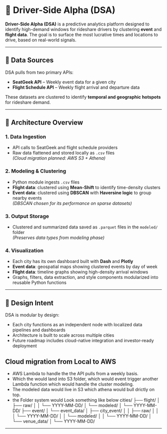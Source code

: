 # 🚗 Driver-Side Alpha (DSA)

**Driver-Side Alpha (DSA)** is a predictive analytics platform designed to identify high-demand windows for rideshare drivers by clustering **event** and **flight data**. The goal is to surface the most lucrative times and locations to drive, based on real-world signals.

---

## 📡 Data Sources

DSA pulls from two primary APIs:

- **SeatGeek API** – Weekly event data for a given city  
- **Flight Schedule API** – Weekly flight arrival and departure data

These datasets are clustered to identify **temporal and geographic hotspots** for rideshare demand.

---

## 🧱 Architecture Overview

### 1. Data Ingestion
- API calls to SeatGeek and flight schedule providers
- Raw data flattened and stored locally as `.csv` files  
  *(Cloud migration planned: AWS S3 + Athena)*

### 2. Modeling & Clustering
- Python module ingests `.csv` files
- **Flight data**: clustered using **Mean-Shift** to identify time-density clusters  
- **Event data**: clustered using **DBSCAN** with **Haversine logic** to group nearby events  
  *(DBSCAN chosen for its performance on sparse datasets)*

### 3. Output Storage
- Clustered and summarized data saved as `.parquet` files in the `modeled/` folder  
  *(Preserves data types from modeling phase)*

### 4. Visualization
- Each city has its own dashboard built with **Dash** and **Plotly**
- **Event data**: geospatial maps showing clustered events by day of week  
- **Flight data**: timeline graphs showing high-density arrival windows  
- Graphs, filters, data extraction, and style components modularized into reusable Python functions

---

## 🧠 Design Intent

DSA is modular by design:  
- Each city functions as an independent node with localized data pipelines and dashboards  
- Architecture is built to scale across multiple cities  
- Future roadmap includes cloud-native integration and investor-ready deployment

## Cloud migration from Local to AWS 
- AWS Lambda to handle the the API pulls from a weekly basis.
- Which the would land into S3 folder, which would event trigger another Lambda function which would handle the cluster modeling.
- The modeled data would live in S3 which athena would bull drictly on top. 
 - the Folder system would Look something like below
 cities/
├── flight/
│   ├── raw/
│   │   └── YYYY-MM-DD/
│   └── modeled/
│       └── YYYY-MM-DD/
├── event/
│   └── event_data/
│       ├── city_event/
│       │   ├── raw/
│       │   │   └── YYYY-MM-DD/
│       │   └── modeled/
│       │       └── YYYY-MM-DD/
│       └── venue_data/
│           └── YYYY-MM-DD/
---